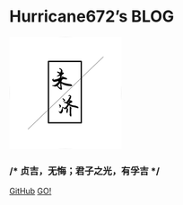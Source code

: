 # Hurricane672’s BLOG

![logo](./logo.png)

### /* 贞吉，无悔；君子之光，有孚吉 */

[GitHub](https://github.com/Hurricane672)
[GO!](#headline)